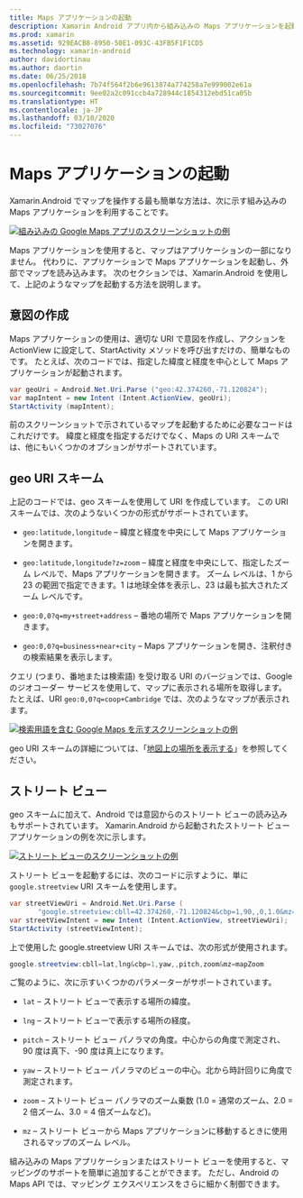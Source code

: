 ```yaml
---
title: Maps アプリケーションの起動
description: Xamarin Android アプリ内から組み込みの Maps アプリケーションを起動する方法。
ms.prod: xamarin
ms.assetid: 929EACB8-8950-50E1-093C-43FB5F1F1CD5
ms.technology: xamarin-android
author: davidortinau
ms.author: daortin
ms.date: 06/25/2018
ms.openlocfilehash: 7b74f564f2b6e9613874a774258a7e999002e61a
ms.sourcegitcommit: 9ee02a2c091ccb4a728944c1854312ebd51ca05b
ms.translationtype: HT
ms.contentlocale: ja-JP
ms.lasthandoff: 03/10/2020
ms.locfileid: "73027076"
---
```

# <a name="launching-the-maps-application"></a>Maps アプリケーションの起動

Xamarin.Android でマップを操作する最も簡単な方法は、次に示す組み込みの Maps アプリケーションを利用することです。

[![組み込みの Google Maps アプリのスクリーンショットの例](maps-application-images/01-mapsapplication.png)](maps-application-images/01-mapsapplication.png#lightbox)

Maps アプリケーションを使用すると、マップはアプリケーションの一部になりません。 代わりに、アプリケーションで Maps アプリケーションを起動し、外部でマップを読み込みます。 次のセクションでは、Xamarin.Android を使用して、上記のようなマップを起動する方法を説明します。

## <a name="creating-the-intent"></a>意図の作成

Maps アプリケーションの使用は、適切な URI で意図を作成し、アクションを ActionView に設定して、StartActivity メソッドを呼び出すだけの、簡単なものです。 たとえば、次のコードでは、指定した緯度と経度を中心として Maps アプリケーションが起動されます。

```csharp
var geoUri = Android.Net.Uri.Parse ("geo:42.374260,-71.120824");
var mapIntent = new Intent (Intent.ActionView, geoUri);
StartActivity (mapIntent);
```

前のスクリーンショットで示されているマップを起動するために必要なコードはこれだけです。 緯度と経度を指定するだけでなく、Maps の URI スキームでは、他にもいくつかのオプションがサポートされています。

## <a name="geo-uri-scheme"></a>geo URI スキーム

上記のコードでは、geo スキームを使用して URI を作成しています。 この URI スキームでは、次のようないくつかの形式がサポートされています。

- `geo:latitude,longitude` &ndash; 緯度と経度を中央にして Maps アプリケーションを開きます。 

- `geo:latitude,longitude?z=zoom` &ndash; 緯度と経度を中央にして、指定したズーム レベルで、Maps アプリケーションを開きます。 ズーム レベルは、1 から 23 の範囲で指定できます。1 は地球全体を表示し、23 は最も拡大されたズーム レベルです。

- `geo:0,0?q=my+street+address` &ndash; 番地の場所で Maps アプリケーションを開きます。 

- `geo:0,0?q=business+near+city` &ndash; Maps アプリケーションを開き、注釈付きの検索結果を表示します。 

クエリ (つまり、番地または検索語) を受け取る URI のバージョンでは、Google のジオコーダー サービスを使用して、マップに表示される場所を取得します。 たとえば、URI `geo:0,0?q=coop+Cambridge` では、次のようなマップが表示されます。

[![検索用語を含む Google Maps を示すスクリーンショットの例](maps-application-images/02-mapsearch.png)](maps-application-images/02-mapsearch.png#lightbox)

geo URI スキームの詳細については、「[地図上の場所を表示する](https://developer.android.com/guide/components/intents-common.html#Maps)」を参照してください。

## <a name="street-view"></a>ストリート ビュー

geo スキームに加えて、Android では意図からのストリート ビューの読み込みもサポートされています。 Xamarin.Android から起動されたストリート ビュー アプリケーションの例を次に示します。

[![ストリート ビューのスクリーンショットの例](maps-application-images/03-streetview.png)](maps-application-images/03-streetview.png#lightbox)

ストリート ビューを起動するには、次のコードに示すように、単に `google.streetview` URI スキームを使用します。

```csharp
var streetViewUri = Android.Net.Uri.Parse (
       "google.streetview:cbll=42.374260,-71.120824&cbp=1,90,,0,1.0&mz=20");  
var streetViewIntent = new Intent (Intent.ActionView, streetViewUri);  
StartActivity (streetViewIntent);
```

上で使用した google.streetview URI スキームでは、次の形式が使用されます。

```csharp
google.streetview:cbll=lat,lng&cbp=1,yaw,,pitch,zoom&mz=mapZoom
```

ご覧のように、次に示すいくつかのパラメーターがサポートされています。

- `lat` &ndash; ストリート ビューで表示する場所の緯度。

- `lng` &ndash; ストリート ビューで表示する場所の経度。

- `pitch` &ndash; ストリート ビュー パノラマの角度。中心からの角度で測定され、90 度は真下、-90 度は真上になります。

- `yaw` &ndash; ストリート ビュー パノラマのビューの中心。北から時計回りに角度で測定されます。

- `zoom` &ndash; ストリート ビュー パノラマのズーム乗数 (1.0 = 通常のズーム、2.0 = 2 倍ズーム、3.0 = 4 倍ズームなど)。

- `mz` &ndash; ストリート ビューから Maps アプリケーションに移動するときに使用されるマップのズーム レベル。

組み込みの Maps アプリケーションまたはストリート ビューを使用すると、マッピングのサポートを簡単に追加することができます。 ただし、Android の Maps API では、マッピング エクスペリエンスをさらに細かく制御できます。
